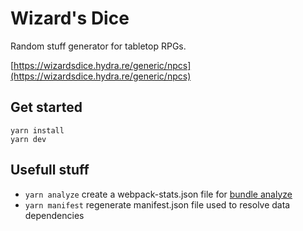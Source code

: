 # Wizard's Dice

Random stuff generator for tabletop RPGs.

[https://wizardsdice.hydra.re/generic/npcs](https://wizardsdice.hydra.re/generic/npcs)

## Get started

```
yarn install
yarn dev
```

## Usefull stuff

- `yarn analyze` create a webpack-stats.json file for [bundle analyze](http://webpack.github.io/analyse/)
- `yarn manifest` regenerate manifest.json file used to resolve data dependencies
